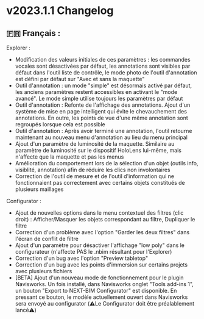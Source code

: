 # v2023.1.1 Changelog

## 🇫🇷 Français :

Explorer : 
- Modification des valeurs initiales de ces paramètres : les commandes vocales sont désactivées par défaut, les annotations sont visibles par défaut dans l'outil liste de contrôle, le mode photo de l'outil d'annotation est défini par défaut sur "Avec et sans la maquette"
- Outil d'annotation : un mode "simple" est désormais activé par défaut, les anciens paramètres restent accessibles en activant le "mode avancé". Le mode simple utilise toujours les paramètres par défaut
- Outil d'annotation : Refonte de l'affichage des annotations. Ajout d'un système de mise en page intelligent qui évite le chevauchement des annotations. En outre, les points de vue d'une même annotation sont regroupés lorsque cela est possible
- Outil d'annotation : Après avoir terminé une annotation, l'outil retourne maintenant au nouveau menu d'annotation au lieu du menu principal
- Ajout d'un paramètre de luminosité de la maquette. Similaire au paramètre de luminosité sur le dispositif HoloLens lui-même, mais n'affecte que la maquette et pas les menus
- Amélioration du comportement lors de la sélection d'un objet (outils info, visiblité, annotation) afin de réduire les clics non involontaires 
- Correction de l'outil de mesure et de l'outil d'information qui ne fonctionnaient pas correctement avec certains objets constitués de plusieurs maillages

Configurator :
- Ajout de nouvelles options dans le menu contextuel des filtres (clic droit) : Afficher/Masquer les objets correspondant au filtre, Dupliquer le filtre
- Correction d'un problème avec l'option "Garder les deux filtres" dans l'écran de conflit de filtre
- Ajout d'un paramètre pour désactiver l'affichage "low poly" dans le configurateur (n'affecte PAS le .nbim résultant pour l'Explorer)
- Correction d'un bug avec l'option "Preview tabletop" 
- Correction d'un bug avec les points d'immersion sur certains projets avec plusieurs fichiers
- [BETA] Ajout d'un nouveau mode de fonctionnement pour le plugin Navisworks. Un fois installé, dans Navisworks onglet "Tools add-ins  1", un bouton "Export to NEXT-BIM Configurator" est disponible. En pressant ce bouton, le modèle actuellement ouvert dans Navisworks sera envoyé au configurator (⚠️Le Configurator doit être préalablement lancé⚠️)
